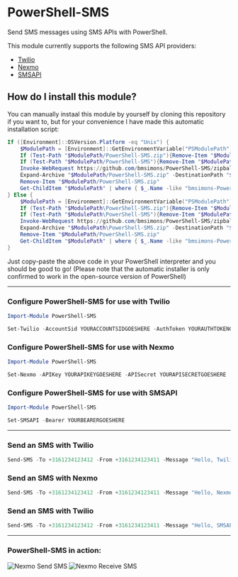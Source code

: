 # PowerShell-SMS
Send SMS messages using SMS APIs with PowerShell.

This module currently supports the following SMS API providers:

- [Twilio](https://www.twilio.com)
- [Nexmo](https://www.nexmo.com)
- [SMSAPI](https://www.smsapi.com)

## How do I install this module?
You can manually instaal this module by yourself by cloning this repository if you want to, but for your convenience I have made this automatic installation script:

```powershell
If ([Environment]::OSVersion.Platform -eq "Unix") {
    $ModulePath = [Environment]::GetEnvironmentVariable("PSModulePath").split(":")[0]
    If (Test-Path "$ModulePath/PowerShell-SMS.zip"){Remove-Item "$ModulePath/PowerShell-SMS.zip"}
    If (Test-Path "$ModulePath/PowerShell-SMS"){Remove-Item "$ModulePath/PowerShell-SMS" -Confirm:$false -Recurse -Force}
    Invoke-WebRequest https://github.com/bmsimons/PowerShell-SMS/zipball/master -OutFile "$ModulePath/PowerShell-SMS.zip"
    Expand-Archive "$ModulePath/PowerShell-SMS.zip" -DestinationPath "$ModulePath"
    Remove-Item "$ModulePath/PowerShell-SMS.zip"
    Get-ChildItem "$ModulePath" | where { $_.Name -like "bmsimons-PowerShell-SMS*" } | % { Move-Item -Path ("$ModulePath/"+$_.Name) -Destination "$ModulePath/PowerShell-SMS" }
} Else {
    $ModulePath = [Environment]::GetEnvironmentVariable("PSModulePath").split(";")[0]
    If (Test-Path "$ModulePath\PowerShell-SMS.zip"){Remove-Item "$ModulePath\PowerShell-SMS.zip"}
    If (Test-Path "$ModulePath\PowerShell-SMS"){Remove-Item "$ModulePath\PowerShell-SMS" -Confirm:$false -Recurse -Force}
    Invoke-WebRequest https://github.com/bmsimons/PowerShell-SMS/zipball/master -OutFile "$ModulePath\PowerShell-SMS.zip"
    Expand-Archive "$ModulePath\PowerShell-SMS.zip" -DestinationPath "$ModulePath"
    Remove-Item "$ModulePath/PowerShell-SMS.zip"
    Get-ChildItem "$ModulePath" | where { $_.Name -like "bmsimons-PowerShell-SMS*" } | % { Move-Item -Path ("$ModulePath\"+$_.Name) -Destination "$ModulePath\PowerShell-SMS" }
}
```

Just copy-paste the above code in your PowerShell interpreter and you should be good to go!
(Please note that the automatic installer is only confirmed to work in the open-source version of PowerShell)

---------------------------------------------------------------------------

### Configure PowerShell-SMS for use with Twilio
```powershell
Import-Module PowerShell-SMS

Set-Twilio -AccountSid YOURACCOUNTSIDGOESHERE -AuthToken YOURAUTHTOKENGOESHERE
```

### Configure PowerShell-SMS for use with Nexmo
```powershell
Import-Module PowerShell-SMS

Set-Nexmo -APIKey YOURAPIKEYGOESHERE -APISecret YOURAPISECRETGOESHERE
```

### Configure PowerShell-SMS for use with SMSAPI
```powershell
Import-Module PowerShell-SMS

Set-SMSAPI -Bearer YOURBEARERGOESHERE
```

---------------------------------------------------------------------------

### Send an SMS with Twilio
```powershell
Send-SMS -To +3161234123412 -From +3161234123411 -Message "Hello, Twilio!" -Provider Twilio
```

### Send an SMS with Nexmo
```powershell
Send-SMS -To +3161234123412 -From +3161234123411 -Message "Hello, Nexmo!" -Provider Nexmo
```

### Send an SMS with Twilio
```powershell
Send-SMS -To +3161234123412 -From +3161234123411 -Message "Hello, SMSAPI!" -Provider SMSAPI
```

---------------------------------------------------------------------------

### PowerShell-SMS in action:

![Nexmo Send SMS](https://bartsimons.me/content/images/2018/02/nexmo-send-sms.png)
![Nexmo Receive SMS](https://bartsimons.me/content/images/2018/02/sms-received.jpg)